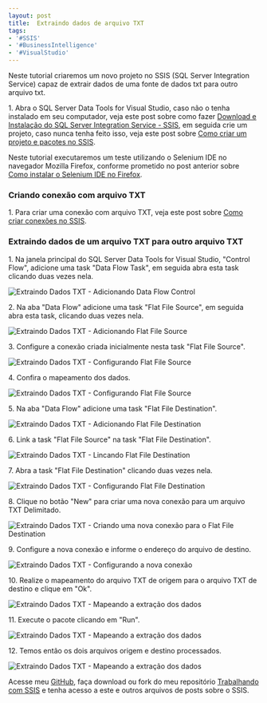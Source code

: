 ```yaml
---
layout: post
title:  Extraindo dados de arquivo TXT
tags:
- '#SSIS'
- '#BusinessIntelligence'
- '#VisualStudio'
---
```


<p>Neste tutorial criaremos um novo projeto no SSIS (SQL Server Integration Service) capaz de extrair dados de uma fonte de dados txt para outro arquivo txt.</p>

<p>1. Abra o SQL Server Data Tools for Visual Studio, caso não o tenha instalado em seu computador, veja este post sobre como fazer <a href="https://mateusblopes.github.io/download-e-instalacao-sql-server-integration-service-ssis" target="_blank">Download e Instalação do SQL Server Integration Service - SSIS</a>, em seguida crie um projeto, caso nunca tenha feito isso, veja este post sobre <a href="https://mateusblopes.github.io/criando-projeto-e-pacotes-no-ssis.html" target="_blank">Como criar um projeto e pacotes no SSIS</a>.</p>

<p>Neste tutorial executaremos um teste utilizando o Selenium IDE no navegador Mozilla Firefox, conforme prometido no post anterior sobre <a href="https://mateusblopes.github.io/instalando-selenium-ide-no-firefox" target="_blank">Como instalar o Selenium IDE no Firefox</a>.</p>

<h3 id="heading3">Criando conexão com arquivo TXT</h3>

<p>1. Para criar uma conexão com arquivo TXT, veja este post sobre <a href="https://mateusblopes.github.io/criando-conexoes-no-ssis.html" target="_blank">Como criar conexões no SSIS</a>.</p>

<h3 id="heading3">Extraindo dados de um arquivo TXT para outro arquivo TXT</h3>

<p>1. Na janela principal do SQL Server Data Tools for Visual Studio, "Control Flow", adicione uma task "Data Flow Task", em seguida abra esta task clicando duas vezes nela.</p>

<p><img src="https://raw.githubusercontent.com/mateusblopes/mateusblopes.github.io/master/_posts/img/ExtraindoDadosTXT1.png" alt="Extraindo Dados TXT - Adicionando Data Flow Control" /></p>

<p>2. Na aba "Data Flow" adicione uma task "Flat File Source", em seguida abra esta task, clicando duas vezes nela.</p>

<p><img src="https://raw.githubusercontent.com/mateusblopes/mateusblopes.github.io/master/_posts/img/ExtraindoDadosTXT2.png" alt="Extraindo Dados TXT - Adicionando Flat File Source" /></p>

<p>3. Configure a conexão criada inicialmente nesta task "Flat File Source".</p>

<p><img src="https://raw.githubusercontent.com/mateusblopes/mateusblopes.github.io/master/_posts/img/ExtraindoDadosTXT3.png" alt="Extraindo Dados TXT - Configurando Flat File Source" /></p>

<p>4. Confira o mapeamento dos dados.</p>

<p><img src="https://raw.githubusercontent.com/mateusblopes/mateusblopes.github.io/master/_posts/img/ExtraindoDadosTXT4.png" alt="Extraindo Dados TXT - Configurando Flat File Source" /></p>

<p>5. Na aba "Data Flow" adicione uma task "Flat File Destination".</p>

<p><img src="https://raw.githubusercontent.com/mateusblopes/mateusblopes.github.io/master/_posts/img/ExtraindoDadosTXT5.png" alt="Extraindo Dados TXT - Adicionando Flat File Destination" /></p>

<p>6. Link a task "Flat File Source" na task "Flat File Destination".</p>

<p><img src="https://raw.githubusercontent.com/mateusblopes/mateusblopes.github.io/master/_posts/img/ExtraindoDadosTXT6.png" alt="Extraindo Dados TXT - Lincando Flat File Destination" /></p>

<p>7. Abra a task "Flat File Destination" clicando duas vezes nela.</p>

<p><img src="https://raw.githubusercontent.com/mateusblopes/mateusblopes.github.io/master/_posts/img/ExtraindoDadosTXT7.png" alt="Extraindo Dados TXT - Configurando Flat File Destination" /></p>

<p>8. Clique no botão "New" para criar uma nova conexão para um arquivo TXT Delimitado.</p>

<p><img src="https://raw.githubusercontent.com/mateusblopes/mateusblopes.github.io/master/_posts/img/ExtraindoDadosTXT8.png" alt="Extraindo Dados TXT - Criando uma nova conexão para o Flat File Destination" /></p>

<p>9. Configure a nova conexão e informe o endereço do arquivo de destino.</p>

<p><img src="https://raw.githubusercontent.com/mateusblopes/mateusblopes.github.io/master/_posts/img/ExtraindoDadosTXT9.png" alt="Extraindo Dados TXT - Configurando a nova conexão" /></p>

<p>10. Realize o mapeamento do arquivo TXT de origem para o arquivo TXT de destino e clique em "Ok".</p>

<p><img src="https://raw.githubusercontent.com/mateusblopes/mateusblopes.github.io/master/_posts/img/ExtraindoDadosTXT10.png" alt="Extraindo Dados TXT - Mapeando a extração dos dados" /></p>

<p>11. Execute o pacote clicando em "Run".</p>

<p><img src="https://raw.githubusercontent.com/mateusblopes/mateusblopes.github.io/master/_posts/img/ExtraindoDadosTXT11.png" alt="Extraindo Dados TXT - Mapeando a extração dos dados" /></p>

<p>12. Temos então os dois arquivos origem e destino processados.</p>

<p><img src="https://raw.githubusercontent.com/mateusblopes/mateusblopes.github.io/master/_posts/img/ExtraindoDadosTXT12.png" alt="Extraindo Dados TXT - Mapeando a extração dos dados" /></p>

<p>Acesse meu <a href="https://github.com/mateusblopes" target="_blank">GitHub</a>, faça download ou fork do meu repositório <a href="https://github.com/mateusblopes/trabalhando-com-ssis" target="_blank">Trabalhando com SSIS</a> e tenha acesso a este e outros arquivos de posts sobre o SSIS.</p>
